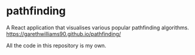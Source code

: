 # pathfinding
A React application that visualises various popular pathfinding algorithms.
https://garethwilliams90.github.io/pathfinding/

All the code in this repository is my own. 
